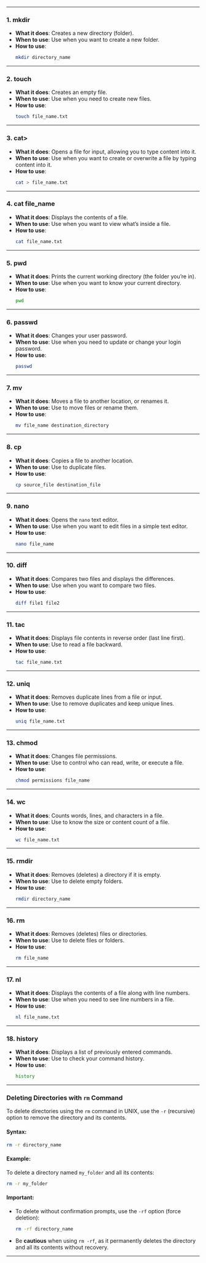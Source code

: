 
---

### 1. mkdir 
   - **What it does**: Creates a new directory (folder).
   - **When to use**: Use when you want to create a new folder.
   - **How to use**:  
     ```bash
     mkdir directory_name
     ```

---

### 2. touch 
   - **What it does**: Creates an empty file.
   - **When to use**: Use when you need to create new files.
   - **How to use**:  
     ```bash
     touch file_name.txt
     ```

---

### 3. cat> 
   - **What it does**: Opens a file for input, allowing you to type content into it.
   - **When to use**: Use when you want to create or overwrite a file by typing content into it.
   - **How to use**:  
     ```bash
     cat > file_name.txt
     ```

---

### 4. cat file_name 
   - **What it does**: Displays the contents of a file.
   - **When to use**: Use when you want to view what’s inside a file.
   - **How to use**:  
     ```bash
     cat file_name.txt
     ```

---

### 5. pwd 
   - **What it does**: Prints the current working directory (the folder you’re in).
   - **When to use**: Use when you want to know your current directory.
   - **How to use**:  
     ```bash
     pwd
     ```

---

### 6. passwd 
   - **What it does**: Changes your user password.
   - **When to use**: Use when you need to update or change your login password.
   - **How to use**:  
     ```bash
     passwd
     ```

---

### 7. mv 
   - **What it does**: Moves a file to another location, or renames it.
   - **When to use**: Use to move files or rename them.
   - **How to use**:  
     ```bash
     mv file_name destination_directory
     ```

---

### 8. cp 
   - **What it does**: Copies a file to another location.
   - **When to use**: Use to duplicate files.
   - **How to use**:  
     ```bash
     cp source_file destination_file
     ```

---

### 9. nano 
   - **What it does**: Opens the `nano` text editor.
   - **When to use**: Use when you want to edit files in a simple text editor.
   - **How to use**:  
     ```bash
     nano file_name
     ```

---

### 10. diff 
   - **What it does**: Compares two files and displays the differences.
   - **When to use**: Use when you want to compare two files.
   - **How to use**:  
     ```bash
     diff file1 file2
     ```

---

### 11. tac 
   - **What it does**: Displays file contents in reverse order (last line first).
   - **When to use**: Use to read a file backward.
   - **How to use**:  
     ```bash
     tac file_name.txt
     ```

---

### 12. uniq 
   - **What it does**: Removes duplicate lines from a file or input.
   - **When to use**: Use to remove duplicates and keep unique lines.
   - **How to use**:  
     ```bash
     uniq file_name.txt
     ```

---

### 13. chmod 
   - **What it does**: Changes file permissions.
   - **When to use**: Use to control who can read, write, or execute a file.
   - **How to use**:  
     ```bash
     chmod permissions file_name
     ```

---

### 14. wc 
   - **What it does**: Counts words, lines, and characters in a file.
   - **When to use**: Use to know the size or content count of a file.
   - **How to use**:  
     ```bash
     wc file_name.txt
     ```

---

### 15. rmdir 
   - **What it does**: Removes (deletes) a directory if it is empty.
   - **When to use**: Use to delete empty folders.
   - **How to use**:  
     ```bash
     rmdir directory_name
     ```

---

### 16. rm 
   - **What it does**: Removes (deletes) files or directories.
   - **When to use**: Use to delete files or folders.
   - **How to use**:  
     ```bash
     rm file_name
     ```

---

### 17. nl 
   - **What it does**: Displays the contents of a file along with line numbers.
   - **When to use**: Use when you need to see line numbers in a file.
   - **How to use**:  
     ```bash
     nl file_name.txt
     ```

---

### 18. history 
   - **What it does**: Displays a list of previously entered commands.
   - **When to use**: Use to check your command history.
   - **How to use**:  
     ```bash
     history
     ```

---

### **Deleting Directories with `rm` Command**
To delete directories using the `rm` command in UNIX, use the `-r` (recursive) option to remove the directory and its contents.

#### **Syntax:**
```bash
rm -r directory_name
```

#### **Example:**
To delete a directory named `my_folder` and all its contents:
```bash
rm -r my_folder
```

#### **Important:**
- To delete without confirmation prompts, use the `-rf` option (force deletion):
  ```bash
  rm -rf directory_name
  ```
- Be **cautious** when using `rm -rf`, as it permanently deletes the directory and all its contents without recovery.

---